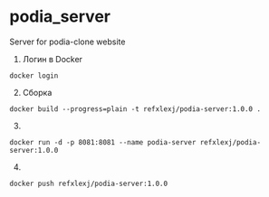 # podia_server
Server for podia-clone website

1. Логин в Docker
```shell script
docker login
```

2. Сборка
```shell script
docker build --progress=plain -t refxlexj/podia-server:1.0.0 .
```

3. 
```shell script
docker run -d -p 8081:8081 --name podia-server refxlexj/podia-server:1.0.0
```

4. 
```shell script
docker push refxlexj/podia-server:1.0.0
